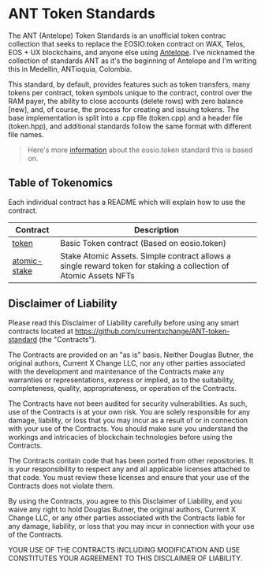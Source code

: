 # ANT Token Standards

The ANT (Antelope) Token Standards is an unofficial token contrac collection that seeks to replace the EOSIO.token contract on WAX, Telos, EOS + UX blockchains, and anyone else using [Antelope](https://github.com/AntelopeIO). I've nicknamed the collection of standards ANT as it's the beginning of Antelope and I'm writing this in Medellin, ANTioquia, Colombia. 

This standard, by default, provides features such as token transfers, many tokens per contract, token symbols unique to the contract, control over the RAM payer, the ability to close accounts (delete rows) with zero balance [new], and, of course, the process for creating and issuing tokens. The base implementation is split into a .cpp file (token.cpp) and a header file (token.hpp), and additional standards follow the same format with different file names.

> Here's more [information](https://developers.eos.io/welcome/v2.2/tutorials/eosio_token/#token) about the eosio.token standard this is based on. 

## Table of Tokenomics
 Each individual contract has a README which will explain how to use the contract. 

| Contract | Description |
| --- | --- |
| [token](https://github.com/currentxchange/ANT-token-standard/tree/main/src/token) |  Basic Token contract (Based on eosio.token) | 
| [atomic-stake](https://github.com/currentxchange/ANT-token-standard/tree/main/src/atomic-stake) | Stake Atomic Assets. Simple contract allows a single reward token for staking a collection of Atomic Assets NFTs | 


## Disclaimer of Liability

Please read this Disclaimer of Liability carefully before using any smart contracts located at https://github.com/currentxchange/ANT-token-standard (the "Contracts").

The Contracts are provided on an "as is" basis. Neither Douglas Butner, the original authors, Current X Change LLC, nor any other parties associated with the development and maintenance of the Contracts make any warranties or representations, express or implied, as to the suitability, completeness, quality, appropriateness, or operation of the Contracts.

The Contracts have not been audited for security vulnerabilities. As such, use of the Contracts is at your own risk. You are solely responsible for any damage, liability, or loss that you may incur as a result of or in connection with your use of the Contracts. You should make sure you understand the workings and intricacies of blockchain technologies before using the Contracts.

The Contracts contain code that has been ported from other repositories. It is your responsibility to respect any and all applicable licenses attached to that code. You must review these licenses and ensure that your use of the Contracts does not violate them.

By using the Contracts, you agree to this Disclaimer of Liability, and you waive any right to hold Douglas Butner, the original authors, Current X Change LLC, or any other parties associated with the Contracts liable for any damage, liability, or loss that you may incur in connection with your use of the Contracts.

YOUR USE OF THE CONTRACTS INCLUDING MODIFICATION AND USE CONSTITUTES YOUR AGREEMENT TO THIS DISCLAIMER OF LIABILITY.